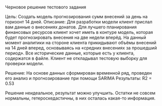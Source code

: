 Черновое решение тестового задания

Цель: Создать модель прогнозирования сумм внесений за день на горизонт 14 дней.
Описание: 
Для разработки модели клиент прислал вам данные о внесениях донатов. 
Для лучшего планирования финансовых ресурсов клиент хочет иметь в контуре модель, которая будет прогнозировать внесения на две недели вперёд. 
На данный момент аналитики на стороне клиента прикидывают объёмы внесений на 14 дней вперед, основываясь на «средних внесениях за прошедший период». 
Все исторические данные, которые есть у клиента, содержатся в файле. Клиент не откладывал тестовую выборку для проверки модели. 

Решение:
На основе данных сформирован временной ряд, проведен его анализ и прогнозирование при помощи SARIMA
Результаты: R2 = 0.53

Решение неидеальное, результат можно улучшить.
Остатки не совсем нормальны, гетероскедастичны, в них осталась какая-то информация.
